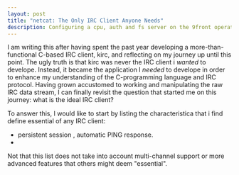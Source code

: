 ```yaml
---
layout: post
title: "netcat: The Only IRC Client Anyone Needs"
description: Configuring a cpu, auth and fs server on the 9front operating system using Linode virtual machine.
---
```


I am writing this after having spent the past year developing a more-than-functional C-based IRC client, kirc, and reflecting on my journey up until this point. The ugly truth is that kirc was never the IRC client i *wanted* to develope. Instead, it became the application I *needed* to develope in order to enhance my understanding of the C-programming language and IRC protocol. Having grown accustomed to working and manipulating the raw IRC data stream, I can finally revisit the question that started me on this journey: what is the ideal IRC client?

To answer this, I would like to start by listing the characteristica that i find define essential of any IRC client:

* persistent session , automatic PING response.
* 

Not that this list does not take into account multi-channel support or more advanced features that others might deem "essential". 